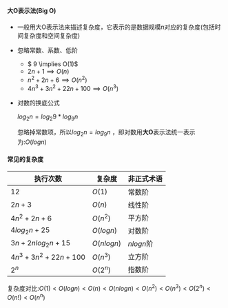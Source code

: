 #### 大O表示法(Big O)

- 一般用大O表示法来描述复杂度，它表示的是数据规模$n$对应的复杂度(包括时间复杂度和空间复杂度)
- 忽略常数、系数、低阶
  - $ 9 \implies O(1)$
  - $2n + 1 \implies O(n)$
  - $n^2 + 2n + 6 \implies O(n^2)$
  - $4n^3 + 3n^2 + 22n+ 100 \implies O(n^3)$

- 对数的换底公式

  $log_2{n} = log_2{9} * log_9{n}$

  忽略掉常数项，所以$log_2{n}=log_9{n}$ ，即对数用**大O**表示法统一表示为:$O(log{n})$

#### 常见的复杂度

| 执行次数            | 复杂度       | 非正式术语  |
| ------------------- | ------------ | ----------- |
| 12                  | $O(1)$       | 常数阶      |
| $2n + 3$            | $O(n)$       | 线性阶      |
| $4n^2 + 2n + 6$     | $O(n^2)$     | 平方阶      |
| $4log_2{n} + 25$    | $O(log{n})$  | 对数阶      |
| $3n+2nlog_2{n}+15$  | $O(nlog{n})$ | $nlog{n}$阶 |
| $4n^3+3n^2+22n+100$ | $O(n^3)$     | 立方阶      |
| $2^n$               | $O(2^n)$     | 指数阶      |

复杂度对比:$O(1)<O(log{n}) < O(n) < O(nlog{n}) < O(n^2) < O(n^3) < O(2^n) < O(n!) < O(n^n)$


